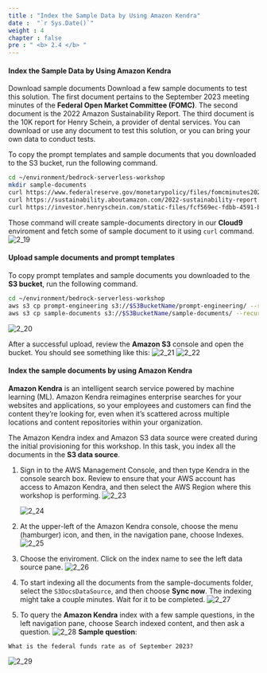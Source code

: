 ```yaml
---
title : "Index the Sample Data by Using Amazon Kendra"
date :  "`r Sys.Date()`" 
weight : 4
chapter : false
pre : " <b> 2.4 </b> "
---
```


#### Index the Sample Data by Using Amazon Kendra

Download sample documents
Download a few sample documents to test this solution. The first document pertains to the September 2023 meeting minutes of the **Federal Open Market Committee (FOMC)**. The second document is the 2022 Amazon Sustainability Report. The third document is the 10K report for Henry Schein, a provider of dental services. You can download or use any document to test this solution, or you can bring your own data to conduct tests.

To copy the prompt templates and sample documents that you downloaded to the S3 bucket, run the following command.

```bash
cd ~/environment/bedrock-serverless-workshop
mkdir sample-documents
curl https://www.federalreserve.gov/monetarypolicy/files/fomcminutes20230920.pdf --output sample-documents/fomcminutes20230920.pdf
curl https://sustainability.aboutamazon.com/2022-sustainability-report.pdf --output sample-documents/2022-sustainability-report-amazon.pdf
curl https://investor.henryschein.com/static-files/fcf569ec-fdbb-4591-b73d-0d1d849efd78 --output sample-documents/2022-hs1-10k.pdf
```
Those command will create sample-documents directory in our **Cloud9** enviroment and fetch some of sample document to it using `curl` command.
   ![2_19](/images/2/2_19.png "Curl command image")

#### Upload sample documents and prompt templates

To copy prompt templates and sample documents you downloaded to the **S3 bucket**, run the following command.

```bash
cd ~/environment/bedrock-serverless-workshop
aws s3 cp prompt-engineering s3://$S3BucketName/prompt-engineering/ --recursive
aws s3 cp sample-documents s3://$S3BucketName/sample-documents/ --recursive

```
   ![2_20](/images/2/2_20.png "Upload to S3")

After a successful upload, review the **Amazon S3** console and open the bucket. You should see something like this:
   ![2_21](/images/2/2_21.png "S3 Bucket")
   ![2_22](/images/2/2_22.png "S3 Bucket storage")


#### Index the sample documents by using Amazon Kendra

**Amazon Kendra** is an intelligent search service powered by machine learning (ML). Amazon Kendra reimagines enterprise searches for your websites and applications, so your employees and customers can find the content they’re looking for, even when it’s scattered across multiple locations and content repositories within your organization.

The Amazon Kendra index and Amazon S3 data source were created during the initial provisioning for this workshop. In this task, you index all the documents in the **S3 data source**.

1. Sign in to the AWS Management Console, and then type Kendra in the console search box. Review to ensure that your AWS account has access to Amazon Kendra, and then select the AWS Region where this workshop is performing.
   ![2_23](/images/2/2_23.png "Kendra")

   ![2_24](/images/2/2_24.png "Kendra enviroment")
2. At the upper-left of the Amazon Kendra console, choose the menu (hamburger) icon, and then, in the navigation pane, choose Indexes.
   ![2_25](/images/2/2_25.png "Kendra enviroment")

3. Choose the enviroment. Click on the index name to see the left data source pane.
   ![2_26](/images/2/2_26.png "Kendra enviroment")

4. To start indexing all the documents from the sample-documents folder, select the `S3DocsDataSource`, and then choose **Sync now**. The indexing might take a couple minutes. Wait for it to be completed.
   ![2_27](/images/2/2_27.png "Kendra enviroment")

5. To query the **Amazon Kendra** index with a few sample questions, in the left navigation pane, choose Search indexed content, and then ask a question.
   ![2_28](/images/2/2_28.png "Sucessful annoucement")
**Sample question**:

```text
What is the federal funds rate as of September 2023?

```
   ![2_29](/images/2/2_29.png "Kendra query")
